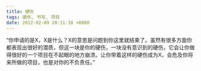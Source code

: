 ```yaml
---
title: 硬伤
tags: 硬伤, 书写, 项目
date: 2012-02-09 20:11:18 +0800
---
```



“你申请的是X，X是什么？X的意思是问题到你这里就结束了。虽然有很多方面你都表现出很好的潜质，但这一块是你的硬伤，一块没有意识到的硬伤，它会让你做得很好的一个项目在不起眼的地方崩溃。让你带着这样的硬伤成为X，会危及你将来所做的项目，也是对你的不负责任。” 

